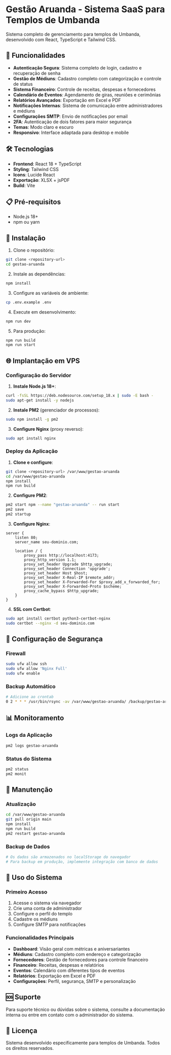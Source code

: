 # Gestão Aruanda - Sistema SaaS para Templos de Umbanda

Sistema completo de gerenciamento para templos de Umbanda, desenvolvido com React, TypeScript e Tailwind CSS.

## 🚀 Funcionalidades

- **Autenticação Segura**: Sistema completo de login, cadastro e recuperação de senha
- **Gestão de Médiuns**: Cadastro completo com categorização e controle de status
- **Sistema Financeiro**: Controle de receitas, despesas e fornecedores
- **Calendário de Eventos**: Agendamento de giras, reuniões e cerimônias
- **Relatórios Avançados**: Exportação em Excel e PDF
- **Notificações Internas**: Sistema de comunicação entre administradores e médiuns
- **Configurações SMTP**: Envio de notificações por email
- **2FA**: Autenticação de dois fatores para maior segurança
- **Temas**: Modo claro e escuro
- **Responsivo**: Interface adaptada para desktop e mobile

## 🛠️ Tecnologias

- **Frontend**: React 18 + TypeScript
- **Styling**: Tailwind CSS
- **Icons**: Lucide React
- **Exportação**: XLSX + jsPDF
- **Build**: Vite

## 📋 Pré-requisitos

- Node.js 18+ 
- npm ou yarn

## 🔧 Instalação

1. Clone o repositório:
```bash
git clone <repository-url>
cd gestao-aruanda
```

2. Instale as dependências:
```bash
npm install
```

3. Configure as variáveis de ambiente:
```bash
cp .env.example .env
```

4. Execute em desenvolvimento:
```bash
npm run dev
```

5. Para produção:
```bash
npm run build
npm run start
```

## 🌐 Implantação em VPS

### Configuração do Servidor

1. **Instale Node.js 18+**:
```bash
curl -fsSL https://deb.nodesource.com/setup_18.x | sudo -E bash -
sudo apt-get install -y nodejs
```

2. **Instale PM2** (gerenciador de processos):
```bash
sudo npm install -g pm2
```

3. **Configure Nginx** (proxy reverso):
```bash
sudo apt install nginx
```

### Deploy da Aplicação

1. **Clone e configure**:
```bash
git clone <repository-url> /var/www/gestao-aruanda
cd /var/www/gestao-aruanda
npm install
npm run build
```

2. **Configure PM2**:
```bash
pm2 start npm --name "gestao-aruanda" -- run start
pm2 save
pm2 startup
```

3. **Configure Nginx**:
```nginx
server {
    listen 80;
    server_name seu-dominio.com;
    
    location / {
        proxy_pass http://localhost:4173;
        proxy_http_version 1.1;
        proxy_set_header Upgrade $http_upgrade;
        proxy_set_header Connection 'upgrade';
        proxy_set_header Host $host;
        proxy_set_header X-Real-IP $remote_addr;
        proxy_set_header X-Forwarded-For $proxy_add_x_forwarded_for;
        proxy_set_header X-Forwarded-Proto $scheme;
        proxy_cache_bypass $http_upgrade;
    }
}
```

4. **SSL com Certbot**:
```bash
sudo apt install certbot python3-certbot-nginx
sudo certbot --nginx -d seu-dominio.com
```

## 🔐 Configuração de Segurança

### Firewall
```bash
sudo ufw allow ssh
sudo ufw allow 'Nginx Full'
sudo ufw enable
```

### Backup Automático
```bash
# Adicione ao crontab
0 2 * * * /usr/bin/rsync -av /var/www/gestao-aruanda/ /backup/gestao-aruanda/
```

## 📊 Monitoramento

### Logs da Aplicação
```bash
pm2 logs gestao-aruanda
```

### Status do Sistema
```bash
pm2 status
pm2 monit
```

## 🔧 Manutenção

### Atualização
```bash
cd /var/www/gestao-aruanda
git pull origin main
npm install
npm run build
pm2 restart gestao-aruanda
```

### Backup de Dados
```bash
# Os dados são armazenados no localStorage do navegador
# Para backup em produção, implemente integração com banco de dados
```

## 📱 Uso do Sistema

### Primeiro Acesso
1. Acesse o sistema via navegador
2. Crie uma conta de administrador
3. Configure o perfil do templo
4. Cadastre os médiuns
5. Configure SMTP para notificações

### Funcionalidades Principais
- **Dashboard**: Visão geral com métricas e aniversariantes
- **Médiuns**: Cadastro completo com endereço e categorização
- **Fornecedores**: Gestão de fornecedores para controle financeiro
- **Financeiro**: Receitas, despesas e relatórios
- **Eventos**: Calendário com diferentes tipos de eventos
- **Relatórios**: Exportação em Excel e PDF
- **Configurações**: Perfil, segurança, SMTP e personalização

## 🆘 Suporte

Para suporte técnico ou dúvidas sobre o sistema, consulte a documentação interna ou entre em contato com o administrador do sistema.

## 📄 Licença

Sistema desenvolvido especificamente para templos de Umbanda. Todos os direitos reservados.